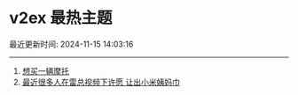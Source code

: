 # v2ex 最热主题

最近更新时间: 2024-11-15 14:03:16

--- 
1. [想买一辆摩托](https://www.v2ex.com/t/1089716) 
2. [最近很多人在雷总视频下许愿 让出小米姨妈巾](https://www.v2ex.com/t/1089718) 
